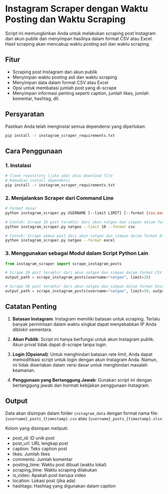 # Instagram Scraper dengan Waktu Posting dan Waktu Scraping

Script ini memungkinkan Anda untuk melakukan scraping post Instagram dari akun publik dan menyimpan hasilnya dalam format CSV atau Excel. Hasil scraping akan mencakup waktu posting asli dan waktu scraping.

## Fitur

- Scraping post Instagram dari akun publik
- Menyimpan waktu posting asli dan waktu scraping
- Menyimpan data dalam format CSV atau Excel
- Opsi untuk membatasi jumlah post yang di-scrape
- Menyimpan informasi penting seperti caption, jumlah likes, jumlah komentar, hashtag, dll.

## Persyaratan

Pastikan Anda telah menginstal semua dependensi yang diperlukan:

```bash
pip install -r instagram_scraper_requirements.txt
```

## Cara Penggunaan

### 1. Instalasi

```bash
# Clone repository (jika ada) atau download file
# Kemudian install dependensi
pip install -r instagram_scraper_requirements.txt
```

### 2. Menjalankan Scraper dari Command Line

```bash
# Format dasar
python instagram_scraper.py USERNAME [--limit LIMIT] [--format {csv,excel}]

# Contoh: Scrape 10 post terakhir dari akun natgeo dan simpan dalam format CSV
python instagram_scraper.py natgeo --limit 10 --format csv

# Contoh: Scrape semua post dari akun natgeo dan simpan dalam format Excel
python instagram_scraper.py natgeo --format excel
```

### 3. Menggunakan sebagai Modul dalam Script Python Lain

```python
from instagram_scraper import scrape_instagram_posts

# Scrape 20 post terakhir dari akun natgeo dan simpan dalam format CSV (default)
output_path = scrape_instagram_posts(username="natgeo", limit=20)

# Scrape 50 post terakhir dari akun natgeo dan simpan dalam format Excel
output_path = scrape_instagram_posts(username="natgeo", limit=50, output_format="excel")
```

## Catatan Penting

1. **Batasan Instagram**: Instagram memiliki batasan untuk scraping. Terlalu banyak permintaan dalam waktu singkat dapat menyebabkan IP Anda diblokir sementara.

2. **Akun Publik**: Script ini hanya berfungsi untuk akun Instagram publik. Akun privat tidak dapat di-scrape tanpa login.

3. **Login (Opsional)**: Untuk menghindari batasan rate limit, Anda dapat memodifikasi script untuk login dengan akun Instagram Anda. Namun, ini tidak disertakan dalam versi dasar untuk menghindari masalah keamanan.

4. **Penggunaan yang Bertanggung Jawab**: Gunakan script ini dengan bertanggung jawab dan hormati kebijakan penggunaan Instagram.

## Output

Data akan disimpan dalam folder `instagram_data` dengan format nama file:
`{username}_posts_{timestamp}.csv` atau `{username}_posts_{timestamp}.xlsx`

Kolom yang disimpan meliputi:
- post_id: ID unik post
- post_url: URL lengkap post
- caption: Teks caption post
- likes: Jumlah likes
- comments: Jumlah komentar
- posting_time: Waktu post dibuat (waktu lokal)
- scraping_time: Waktu scraping dilakukan
- is_video: Apakah post berupa video
- location: Lokasi post (jika ada)
- hashtags: Hashtag yang digunakan dalam caption 